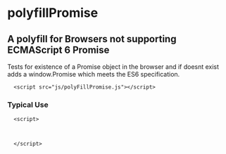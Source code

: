 # polyfillPromise
## A polyfill for Browsers not supporting ECMAScript 6 Promise

Tests for existence of a Promise object in the browser and if doesnt exist adds a window.Promise which meets the ES6 specification.
```
  <script src="js/polyFillPromise.js"></script>
```
### Typical Use
```
  <script>
  
  
  
  </script>
```
